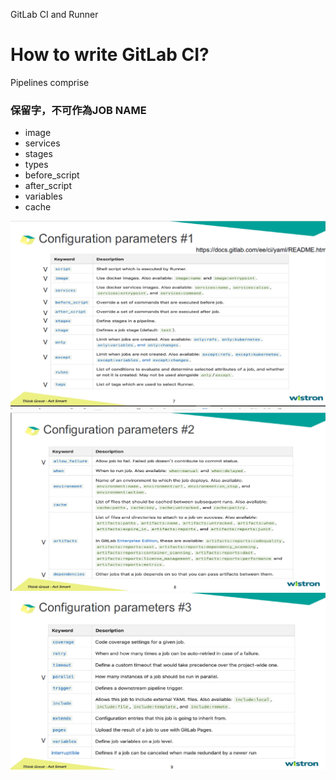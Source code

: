 
GitLab CI and Runner

# How to write GitLab CI?
Pipelines comprise

### 保留字，不可作為JOB NAME
* image  
* services  
* stages  
* types  
* before_script  
* after_script  
* variables  
* cache  

![](.\image\configuration_1.png)
![](.\image\configuration_2.png)
![](.\image\configuration_3.png)
